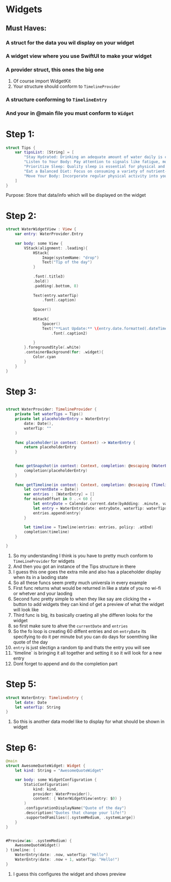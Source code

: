 # Widgets

## Must Haves:

### A struct for the data you wil display on your widget
### A widget view where you use SwiftUI to make your widget
### A provider struct, this ones the big one
1. Of course import WidgetKit
2. Your structure should conform to `TimelineProvider`

### A structure conforming to `TimelineEntry`
### And your in @main file you must conform to `Widget` 

# Step 1: 

```swift
struct Tips {
    var tipsList: [String] = [
        "Stay Hydrated: Drinking an adequate amount of water daily is crucial for maintaining overall health and well-being. Aim for at least 8 glasses (64 ounces) of water per day, but individual needs may vary.",
        "Listen to Your Body: Pay attention to signals like fatigue, mood changes, or changes in appetite. Your body often communicates its needs, and listening to it can help you maintain good health.",
        "Prioritize Sleep: Quality sleep is essential for physical and mental health. Aim for 7-9 hours of sleep per night to support your body's natural healing and rejuvenation processes.",
        "Eat a Balanced Diet: Focus on consuming a variety of nutrient-rich foods, including fruits, vegetables, lean proteins, whole grains, and healthy fats. This helps ensure you get essential vitamins and minerals for optimal health.",
        "Move Your Body: Incorporate regular physical activity into your routine. Whether it's walking, jogging, yoga, or weightlifting, aim for at least 30 minutes of exercise most days of the week to support cardiovascular health, muscle strength, and mental well-being.",
    ]
}

```

Purpose: Store that data/info which will be displayed on the widget

# Step 2:

```swift
struct WaterWidgetView : View {
    var entry: WaterProvider.Entry
    
    var body: some View {
        VStack(alignment: .leading){
            HStack{
                Image(systemName: "drop")
                Text("Tip of the day")
            }
            
            .font(.title3)
            .bold()
            .padding(.bottom, 8)
            
            Text(entry.waterTip)
                .font(.caption)
            
            Spacer()
            
            HStack{
                Spacer()
                Text("**Last Update:** \(entry.date.formatted(.dateTime))")
                    .font(.caption2)
                    
            }
        }.foregroundStyle(.white)
        .containerBackground(for: .widget){
            Color.cyan
        }
    }
}
```


# Step 3: 

```swift

struct WaterProvider: TimelineProvider {
    private let waterTips = Tips()
    private let placeholderEntry = WaterEntry(
        date: Date(),
        waterTip: ""
    )
    
    func placeholder(in context: Context) -> WaterEntry {
        return placeholderEntry
    }
    

    func getSnapshot(in context: Context, completion: @escaping (WaterEntry) -> ()) {
        completion(placeholderEntry)
    }
    
    func getTimeline(in context: Context, completion: @escaping (Timeline<WaterEntry>) -> Void) {
        let currentDate = Date()
        var entries : [WaterEntry] = []
        for minuteOffset in 0 ..< 60 {
            let entryDate = Calendar.current.date(byAdding: .minute, value: minuteOffset, to: currentDate)!
            let entry = WaterEntry(date: entryDate, waterTip: waterTips.tipsList[Int.random(in: 0...waterTips.tipsList.count-1)])
            entries.append(entry)
        }
        
        let timeline = Timeline(entries: entries, policy: .atEnd)
        completion(timeline)
    }

}

```

1. So my understanding I think is you have to pretty much conform to `TimeLineProvider` for widgets
2. And then you got an instance of the Tips structure in there
3. I guess this one goes the extra mile and also has a placeholder display when its in a laoding state
4. So all these funcs seem pretty much universla in every example
5. First func returns what would be returned in like a state of you no wi-fi or whetver and your laoding
6. Second func pretty simple to when they like say are clicking the + button to add widgets they can kind of get a preview of what the widget will look like
7. Third func is big, its basically craeting all yhe differen looks for the widget
8. so first make sure to ahve the `currentDate` and `entries`
9. So the fo loop is creating 60 diffent entries and on `entryDate` its specifying to do it per minute but you can do days for soemthing like quote of the day
10. `entry` is just slectign a random tip and thats the entry you will see
11. 'timeline` is bringing it all together and setting it so it will look for a new entry
12. Dont forget to append and do the completion part

# Step 5:

```swift
struct WaterEntry: TimelineEntry {
    let date: Date
    let waterTip: String
}
```
1. So this is another data model like to display for what should be shown in widget

# Step 6: 

```swift
@main
struct AwesomeQuoteWidget: Widget {
    let kind: String = "AwesomeQuoteWidget"

    var body: some WidgetConfiguration {
        StaticConfiguration(
            kind: kind,
            provider: WaterProvider(),
            content: { WaterWidgetView(entry: $0) }
        )
        .configurationDisplayName("Quote of the day")
        .description("Quotes that change your life!")
        .supportedFamilies([.systemMedium, .systemLarge])
    }
}


#Preview(as: .systemMedium) {
    AwesomeQuoteWidget()
} timeline: {
    WaterEntry(date: .now, waterTip: "Hello")
    WaterEntry(date: .now + 1, waterTip: "Hello!")
}

```

1. I guess this configures the widget and shows preview
